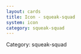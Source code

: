 ```yaml
---
layout: cards
title: Icon - squeak-squad
system: icon
category: squeak-squad
---
```

<div class="alert alert-secondary mb-4"><span class="i18n innerHTML-category">Category: </span><span class="i18n innerHTML-cat-squeak-squad">squeak-squad</span></div>

